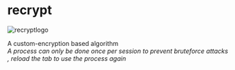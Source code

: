 # recrypt
![recryptlogo](https://github.com/Distrosian/recrypt/assets/162895987/fe035910-c871-49bf-adb4-25936b998041)


A custom-encryption based algorithm
<br>
<i>A process can only be done once per session to prevent bruteforce attacks , reload the tab to use the process again</i>

